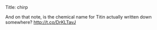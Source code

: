 Title: chirp

And on that note, is the chemical name for Titin actually written down somewhere? <a href="http://t.co/DrKLTavJ">http://t.co/DrKLTavJ</a>
